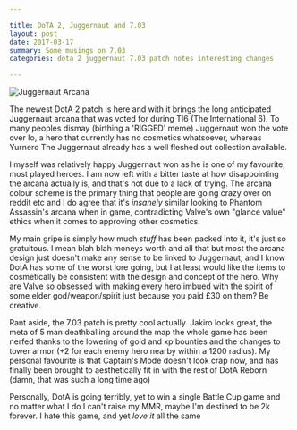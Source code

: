```yaml
---

title: DoTA 2, Juggernaut and 7.03
layout: post
date: 2017-03-17
summary: Some musings on 7.03
categories: dota 2 juggernaut 7.03 patch notes interesting changes

---
```


![Juggernaut Arcana](http://cdn.dota2.com/apps/570/icons/econ/sets/dota_item_bladeform_legacy_bundle_large.4acdef18f2c4f403b3b4d110e4fd8092f9182698.png "Juggernaut Arcana")

The newest DotA 2 patch is here and with it brings the long anticipated Juggernaut arcana that was voted for during TI6 (The International 6). To many peoples dismay (birthing a 'RIGGED' meme) Juggernaut won the vote over Io, a hero that currently has no cosmetics whatsoever, whereas Yurnero The Juggernaut already has a well fleshed out collection available.

I myself was relatively happy Juggernaut won as he is one of my favourite, most played heroes. I am now left with a bitter taste at how disappointing the arcana actually is, and that's not due to a lack of trying. The arcana colour scheme is the primary thing that people are going crazy over on reddit etc and I do agree that it's *insanely* similar looking to Phantom Assassin's arcana when in game, contradicting Valve's own "glance value" ethics when it comes to approving other cosmetics.

My main gripe is simply how much *stuff* has been packed into it, it's just so gratuitous. I mean blah blah moneys worth and all that but most the arcana design just doesn't make any sense to be linked to Juggernaut, and I know DotA has some of the worst lore going, but I at least would like the items to cosmetically be consistent with the design and concept of the hero. Why are Valve so obsessed with making every hero imbued with the spirit of some elder god/weapon/spirit just because you paid £30 on them? Be creative.

Rant aside, the 7.03 patch is pretty cool actually. Jakiro looks great, the meta of 5 man deathballing around the map the whole game has been nerfed thanks to the lowering of gold and xp bounties and the changes to tower armor (+2 for each enemy hero nearby within a 1200 radius). My personal favourite is that Captain's Mode doesn't look crap now, and has finally been brought to aesthetically fit in with the rest of DotA Reborn (damn, that was such a long time ago)

Personally, DotA is going terribly, yet to win a single Battle Cup game and no matter what I do I can't raise my MMR, maybe I'm destined to be 2k forever. I hate this game, and yet *love it* all the same
